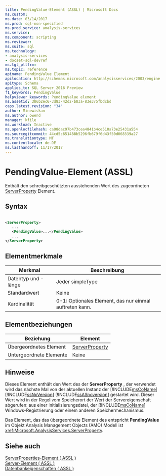 ```yaml
---
title: PendingValue-Element (ASSL) | Microsoft Docs
ms.custom: 
ms.date: 03/14/2017
ms.prod: sql-non-specified
ms.prod_service: analysis-services
ms.service: 
ms.component: scripting
ms.reviewer: 
ms.suite: sql
ms.technology:
- analysis-services
- docset-sql-devref
ms.tgt_pltfrm: 
ms.topic: reference
apiname: PendingValue Element
apilocation: http://schemas.microsoft.com/analysisservices/2003/engine
apitype: Schema
applies_to: SQL Server 2016 Preview
f1_keywords: PendingValue
helpviewer_keywords: PendingValue element
ms.assetid: 386b2ec6-3d83-42d2-b83a-83e375fbdcbd
caps.latest.revision: "34"
author: Minewiskan
ms.author: owend
manager: kfile
ms.workload: Inactive
ms.openlocfilehash: ca08dac97b473cea4841b4ce510a73e25431a554
ms.sourcegitcommit: 44cd5c651488b5296fb679f6d43f50d068339a27
ms.translationtype: MT
ms.contentlocale: de-DE
ms.lasthandoff: 11/17/2017
---
```

# <a name="pendingvalue-element-assl"></a>PendingValue-Element (ASSL)
  Enthält den schreibgeschützten ausstehenden Wert des zugeordneten [ServerProperty](../../../analysis-services/scripting/objects/serverproperty-element-assl.md) Element.  
  
## <a name="syntax"></a>Syntax  
  
```xml  
  
<ServerProperty>  
   ...  
   <PendingValue>...</PendingValue>  
   ...  
</ServerProperty>  
```  
  
## <a name="element-characteristics"></a>Elementmerkmale  
  
|Merkmal|Beschreibung|  
|--------------------|-----------------|  
|Datentyp und -länge|Jeder simpleType|  
|Standardwert|Keine|  
|Kardinalität|0-1: Optionales Element, das nur einmal auftreten kann.|  
  
## <a name="element-relationships"></a>Elementbeziehungen  
  
|Beziehung|Element|  
|------------------|-------------|  
|Übergeordnetes Element|[ServerProperty](../../../analysis-services/scripting/objects/serverproperty-element-assl.md)|  
|Untergeordnete Elemente|Keine|  
  
## <a name="remarks"></a>Hinweise  
 Dieses Element enthält den Wert des der **ServerProperty** , der verwendet wird das nächste Mal von der aktuellen Instanz der [!INCLUDE[msCoName](../../../includes/msconame-md.md)] [!INCLUDE[ssNoVersion](../../../includes/ssnoversion-md.md)] [!INCLUDE[ssASnoversion](../../../includes/ssasnoversion-md.md)] gestartet wird. Dieser Wert wird in der Regel vom Speicherort der Wert der Servereigenschaft abgerufen: aus einer Initialisierungsdatei, der [!INCLUDE[msCoName](../../../includes/msconame-md.md)] Windows-Registrierung oder einem anderen Speichermechanismus.  
  
 Das Element, das das übergeordnete Element des entspricht **PendingValue** im Objekt Analysis Management Objects (AMO) Modell ist <xref:Microsoft.AnalysisServices.ServerProperty>.  
  
## <a name="see-also"></a>Siehe auch  
 [ServerProperties-Element &#40; ASSL &#41;](../../../analysis-services/scripting/collections/serverproperties-element-assl.md)   
 [Server-Element &#40; ASSL &#41;](../../../analysis-services/scripting/objects/server-element-assl.md)   
 [Datenbankeigenschaften &#40; ASSL &#41;](../../../analysis-services/scripting/properties/properties-assl.md)  
  
  
